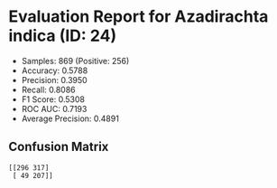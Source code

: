 # Evaluation Report for Azadirachta indica (ID: 24)
- Samples: 869 (Positive: 256)
- Accuracy: 0.5788
- Precision: 0.3950
- Recall: 0.8086
- F1 Score: 0.5308
- ROC AUC: 0.7193
- Average Precision: 0.4891

## Confusion Matrix
```
[[296 317]
 [ 49 207]]
```